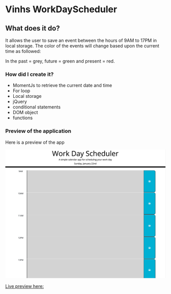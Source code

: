 # Vinhs WorkDayScheduler

## What does it do?

It allows the user to save an event between the hours of 9AM to 17PM in local storage. The color of the events will change based upon the current time as followed:

In the past = grey, future = green and present = red.

### How did I create it?

- MomentJs to retrieve the current date and time
- For loop
- Local storage
- jQuery
- conditional statements
- DOM object
- functions

### Preview of the application

Here is a preview of the app

![screenshot the workdayscheduler](screenshot.png)

[Live preview here:](https://vinhkietla.github.io/Vinhs-WorkDayScheduler/)
